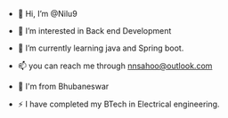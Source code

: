 - 👋 Hi, I’m @Nilu9
- 👀 I’m interested in Back end Development
- 🌱 I’m currently learning java and Spring boot.

- 📫 you can reach me through nnsahoo@outlook.com
- 🏡 I'm from Bhubaneswar
- ⚡ I have completed my BTech in Electrical engineering.

<!---
Nilu9/Nilu9 is a ✨ special ✨ repository because its `README.md` (this file) appears on your GitHub profile.
You can click the Preview link to take a look at your changes.
--->
